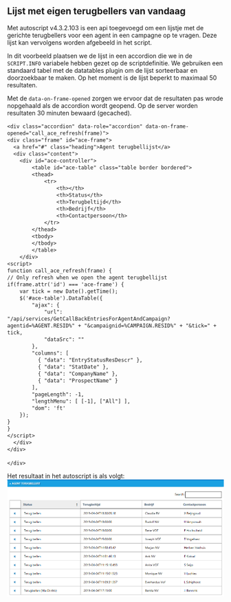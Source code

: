 ## Lijst met eigen terugbellers van vandaag

Met autoscript v4.3.2.103 is een api toegevoegd om een lijstje met de gerichte terugbellers voor een agent in een campagne op te vragen. Deze lijst kan vervolgens worden afgebeeld in het script.

In dit voorbeeld plaatsen we de lijst in een accordion die we in de `SCRIPT.INFO` variabele hebben gezet op de scriptdefinitie. We gebruiken een standaard tabel met de datatables plugin om de lijst sorteerbaar en doorzoekbaar te maken. Op het moment is de lijst beperkt to maximaal 50 resultaten.

Met de `data-on-frame-opened` zorgen we ervoor dat de resultaten pas wrode nopgehaald als de accordion wordt geopend. Op de server worden resultaten 30 minuten bewaard (gecached).

```
<div class="accordion" data-role="accordion" data-on-frame-opened="call_ace_refresh(frame)">
<div class="frame" id="ace-frame">
  <a href="#" class="heading">Agent terugbellijst</a>
  <div class="content">
	<div id="ace-controller">
		<table id="ace-table" class="table border bordered">
		<thead>
			<tr>
				<th></th>
				<th>Status</th>
				<th>Terugbeltijd</th>
				<th>Bedrijf</th>
				<th>Contactpersoon</th>
			</tr>
		</thead>
		<tbody>
		</tbody>
		</table>
	</div>
<script>
function call_ace_refresh(frame) {
// Only refresh when we open the agent terugbellijst
if(frame.attr('id') === 'ace-frame') {
	var tick = new Date().getTime();
	$('#ace-table').DataTable({
		"ajax": { 
			"url": "/api/services/GetCallBackEntriesForAgentAndCampaign?agentid=%AGENT.RESID%" + "&campaignid=%CAMPAIGN.RESID%" + "&tick=" + tick, 
			"dataSrc": "" 
		},
		"columns": [
		  { "data": "EntryStatusResDescr" },
		  { "data": "StatDate" },
		  { "data": "CompanyName" },
		  { "data": "ProspectName" }
		],
		"pageLength": -1,
		"lengthMenu": [ [-1], ["All"] ],
		"dom": 'ft'
	});
}
}
</script>
  </div>
</div>

</div>
```

Het resultaat in het autoscript is als volgt:
![](images/agent_terugbellijst.png)
